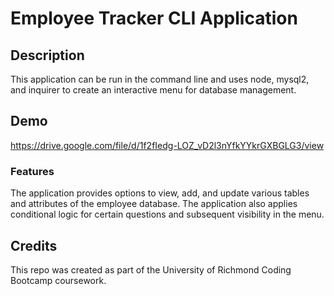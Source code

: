 # Employee Tracker CLI Application

## Description

This application can be run in the command line and uses node, mysql2, and inquirer to create an interactive menu for database management.


## Demo

https://drive.google.com/file/d/1f2fIedg-LOZ_vD2l3nYfkYYkrGXBGLG3/view


### Features

The application provides options to view, add, and update various tables and attributes of the employee database. The application also applies conditional logic for certain questions and subsequent visibility in the menu.


## Credits

This repo was created as part of the University of Richmond Coding Bootcamp coursework.


